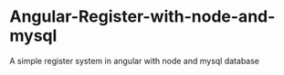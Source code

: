 # Angular-Register-with-node-and-mysql
A simple register system in angular with node and mysql database
